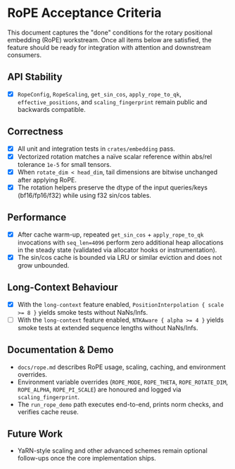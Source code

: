# RoPE Acceptance Criteria

This document captures the "done" conditions for the rotary positional embedding (RoPE) workstream. Once all items below are satisfied, the feature
should be ready for integration with attention and downstream consumers.

## API Stability
- [x] `RopeConfig`, `RopeScaling`, `get_sin_cos`, `apply_rope_to_qk`, `effective_positions`, and `scaling_fingerprint` remain public and backwards
  compatible.

## Correctness
- [x] All unit and integration tests in `crates/embedding` pass.
- [x] Vectorized rotation matches a naïve scalar reference within abs/rel tolerance `1e-5` for small tensors.
- [x] When `rotate_dim < head_dim`, tail dimensions are bitwise unchanged after applying RoPE.
- [x] The rotation helpers preserve the dtype of the input queries/keys (bf16/fp16/f32) while using f32 sin/cos tables.

## Performance
- [x] After cache warm-up, repeated `get_sin_cos` + `apply_rope_to_qk` invocations with `seq_len=4096` perform zero additional heap allocations in the
  steady state (validated via allocator hooks or instrumentation).
- [x] The sin/cos cache is bounded via LRU or similar eviction and does not grow unbounded.

## Long-Context Behaviour
- [x] With the `long-context` feature enabled, `PositionInterpolation { scale >= 8 }` yields smoke tests without NaNs/Infs.
- [ ] With the `long-context` feature enabled, `NTKAware { alpha >= 4 }` yields smoke tests at extended sequence lengths without NaNs/Infs.

## Documentation & Demo
- `docs/rope.md` describes RoPE usage, scaling, caching, and environment overrides.
- Environment variable overrides (`ROPE_MODE`, `ROPE_THETA`, `ROPE_ROTATE_DIM`, `ROPE_ALPHA`, `ROPE_PI_SCALE`) are honoured and logged via
  `scaling_fingerprint`.
- The `run_rope_demo` path executes end-to-end, prints norm checks, and verifies cache reuse.

## Future Work
- YaRN-style scaling and other advanced schemes remain optional follow-ups once the core implementation ships.
